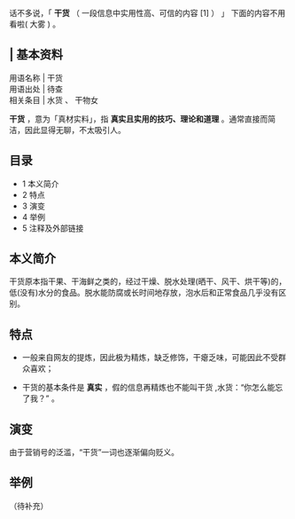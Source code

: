 话不多说，「  **干货** （  一段信息中实用性高、可信的内容  [1]  ）  」  下面的内容不用看啦(  大雾  )  。

|  **基本资料**  
---  
用语名称  |  干货   
用语出处  |  待查   
相关条目  |  水货  、  干物女   
  
**干货** ，意为「真材实料」，指 **真实且实用的技巧、理论和道理** 。通常直接而简洁，因此显得无聊，不太吸引人。

##  目录

  * 1  本义简介 
  * 2  特点 
  * 3  演变 
  * 4  举例 
  * 5  注释及外部链接 

##  本义简介

干货原本指干果、干海鲜之类的，经过干燥、脱水处理(晒干、风干、烘干等)的，低(没有)水分的食品。脱水能防腐或长时间地存放，泡水后和正常食品几乎没有区别。

##  特点

  * 一般来自网友的提炼，因此极为精炼，缺乏修饰，干瘪乏味，可能因此不受群众喜欢； 

  * 干货的基本条件是 **真实** ，假的信息再精炼也不能叫干货  ,水货：“你怎么能忘了我？”  。 

##  演变

由于营销号的泛滥，“干货”一词也逐渐偏向贬义。

##  举例

（待补充）